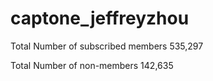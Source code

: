 # captone_jeffreyzhou

Total Number of subscribed members 535,297

Total Number of non-members 142,635
